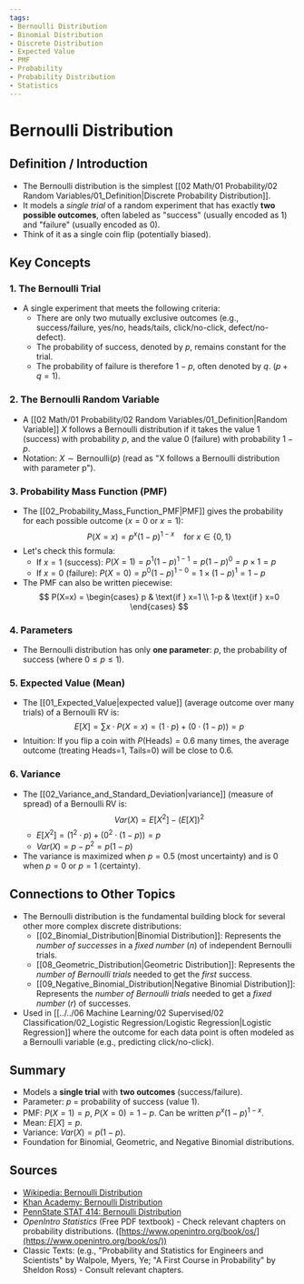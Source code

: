 ```yaml
---
tags:
- Bernoulli Distribution
- Binomial Distribution
- Discrete Distribution
- Expected Value
- PMF
- Probability
- Probability Distribution
- Statistics
---
```


# Bernoulli Distribution

## Definition / Introduction
*   The Bernoulli distribution is the simplest [[02 Math/01 Probability/02 Random Variables/01_Definition|Discrete Probability Distribution]].
*   It models a *single trial* of a random experiment that has exactly **two possible outcomes**, often labeled as "success" (usually encoded as 1) and "failure" (usually encoded as 0).
*   Think of it as a single coin flip (potentially biased).

## Key Concepts

### 1. The Bernoulli Trial
*   A single experiment that meets the following criteria:
    *   There are only two mutually exclusive outcomes (e.g., success/failure, yes/no, heads/tails, click/no-click, defect/no-defect).
    *   The probability of success, denoted by $p$, remains constant for the trial.
    *   The probability of failure is therefore $1 - p$, often denoted by $q$. ($p + q = 1$).

### 2. The Bernoulli Random Variable
*   A [[02 Math/01 Probability/02 Random Variables/01_Definition|Random Variable]] $X$ follows a Bernoulli distribution if it takes the value $1$ (success) with probability $p$, and the value $0$ (failure) with probability $1-p$.
*   Notation: $X \sim \text{Bernoulli}(p)$ (read as "X follows a Bernoulli distribution with parameter p").

### 3. Probability Mass Function (PMF)
*   The [[02_Probability_Mass_Function_PMF|PMF]] gives the probability for each possible outcome ($x=0$ or $x=1$):
    $$ P(X=x) = p^x (1-p)^{1-x} \quad \text{for } x \in \{0, 1\} $$
*   Let's check this formula:
    *   If $x = 1$ (success): $P(X=1) = p^1 (1-p)^{1-1} = p (1-p)^0 = p \times 1 = p$
    *   If $x = 0$ (failure): $P(X=0) = p^0 (1-p)^{1-0} = 1 \times (1-p)^1 = 1-p$
*   The PMF can also be written piecewise:
    $$
    P(X=x) = \begin{cases} p & \text{if } x=1 \\ 1-p & \text{if } x=0 \end{cases}
    $$

### 4. Parameters
*   The Bernoulli distribution has only **one parameter**: $p$, the probability of success (where $0 \le p \le 1$).

### 5. Expected Value (Mean)
*   The [[01_Expected_Value|expected value]] (average outcome over many trials) of a Bernoulli RV is:
    $$ E[X] = \sum x \cdot P(X=x) = (1 \cdot p) + (0 \cdot (1-p)) = p $$
*   Intuition: If you flip a coin with $P(\text{Heads})=0.6$ many times, the average outcome (treating Heads=1, Tails=0) will be close to 0.6.

### 6. Variance
*   The [[02_Variance_and_Standard_Deviation|variance]] (measure of spread) of a Bernoulli RV is:
    $$ Var(X) = E[X^2] - (E[X])^2 $$
    *   $E[X^2] = (1^2 \cdot p) + (0^2 \cdot (1-p)) = p$
    *   $Var(X) = p - p^2 = p(1-p)$
*   The variance is maximized when $p = 0.5$ (most uncertainty) and is 0 when $p=0$ or $p=1$ (certainty).

## Connections to Other Topics
*   The Bernoulli distribution is the fundamental building block for several other more complex discrete distributions:
    *   [[02_Binomial_Distribution|Binomial Distribution]]: Represents the *number of successes* in a *fixed number* ($n$) of independent Bernoulli trials.
    *   [[08_Geometric_Distribution|Geometric Distribution]]: Represents the *number of Bernoulli trials* needed to get the *first* success.
    *   [[09_Negative_Binomial_Distribution|Negative Binomial Distribution]]: Represents the *number of Bernoulli trials* needed to get a *fixed number* ($r$) of successes.
*   Used in [[../../06 Machine Learning/02 Supervised/02 Classification/02_Logistic Regression/Logistic Regression|Logistic Regression]] where the outcome for each data point is often modeled as a Bernoulli variable (e.g., predicting click/no-click).

## Summary
*   Models a **single trial** with **two outcomes** (success/failure).
*   Parameter: $p$ = probability of success (value 1).
*   PMF: $P(X=1) = p$, $P(X=0) = 1-p$. Can be written $p^x(1-p)^{1-x}$.
*   Mean: $E[X] = p$.
*   Variance: $Var(X) = p(1-p)$.
*   Foundation for Binomial, Geometric, and Negative Binomial distributions.

## Sources
*   [Wikipedia: Bernoulli Distribution](https://en.wikipedia.org/wiki/Bernoulli_distribution)
*   [Khan Academy: Bernoulli Distribution](https://www.khanacademy.org/math/statistics-probability/random-variables-stats-library/bernoulli-distribution/v/bernoulli-distribution)
*   [PennState STAT 414: Bernoulli Distribution](https://online.stat.psu.edu/stat414/lesson/10/10.1)
*   *OpenIntro Statistics* (Free PDF textbook) - Check relevant chapters on probability distributions. ([https://www.openintro.org/book/os/](https://www.openintro.org/book/os/))
*   Classic Texts: (e.g., "Probability and Statistics for Engineers and Scientists" by Walpole, Myers, Ye; "A First Course in Probability" by Sheldon Ross) - Consult relevant chapters.